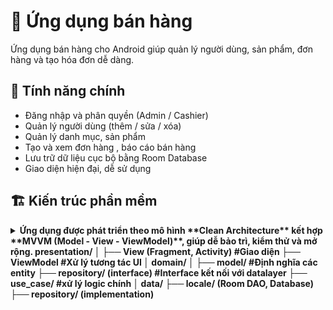 # 📱 Ứng dụng bán hàng

Ứng dụng bán hàng cho Android giúp quản lý người dùng, sản phẩm, đơn hàng và tạo hóa đơn dễ dàng.

## 🚀 Tính năng chính

- Đăng nhập và phân quyền (Admin / Cashier)
- Quản lý người dùng (thêm / sửa / xóa)
- Quản lý danh mục, sản phẩm
- Tạo và xem đơn hàng , báo cáo bán hàng
- Lưu trữ dữ liệu cục bộ bằng Room Database
- Giao diện hiện đại, dễ sử dụng

## 🏗️ Kiến trúc phần mềm
<details> <summary><b>
Ứng dụng được phát triển theo mô hình **Clean Architecture** kết hợp **MVVM (Model - View - ViewModel)**, giúp dễ bảo trì, kiểm thử và mở rộng.
presentation/
│
├── View (Fragment, Activity) #Giao diện
├── ViewModel #Xử lý tương tác UI
│
domain/
│
├── model/ #Định nghĩa các entity 
├── repository/ (interface) #Interface kết nối với datalayer
├── use_case/ #xử lý logic chính 
│
data/
├── locale/ (Room DAO, Database)
├── repository/ (implementation)
</b></summary>
📦 di/ → Dependency Injection (Hilt)
📦 utils/ → Hằng số, tiện ích dùng chung
📄 MyApplication.kt → Lớp khởi tạo ứng dụng

## 🧰 Công nghệ sử dụng

- 🏠 **Room** – Quản lý database cục bộ
- 💉 **Hilt** – Dependency Injection hiện đại
- 🔁 **Kotlin Coroutines** – Xử lý bất đồng bộ
- 👓 **LiveData + ViewModel** – Jetpack Architecture Components

## 📌 Ghi chú

- Ứng dụng **hoạt động offline** hoàn toàn nhờ lưu trữ nội bộ
- Thiết kế **tách biệt rõ ràng** giữa logic và giao diện
- Dễ dàng tích hợp backend hoặc API trong tương lai

